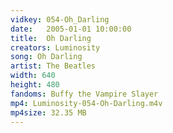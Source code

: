 ```yaml
---
vidkey: 054-Oh_Darling
date:   2005-01-01 10:00:00
title:  Oh Darling
creators: Luminosity
song: Oh Darling
artist: The Beatles
width: 640
height: 480
fandoms: Buffy the Vampire Slayer
mp4: Luminosity-054-Oh-Darling.m4v
mp4size: 32.35 MB
---
```


  <div>
  
  </div>
  